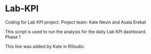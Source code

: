 # Lab-KPI
Coding for Lab KPI project.
Project team: Kate Nevin and Asala Erekat

This script is used to run the analysis for the daily Lab KPI dashboard.
Phase 1

This line was added by Kate in RStudio.